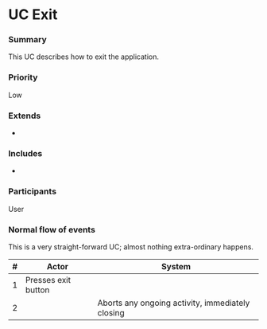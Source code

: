 # UC Exit

### Summary
This UC describes how to exit the application.

### Priority
Low

### Extends
-

### Includes
-

### Participants
User

### Normal flow of events
This is a very straight-forward UC; almost nothing extra-ordinary happens.

| # | Actor               | System                                           |
|---|---------------------|--------------------------------------------------|
| 1 | Presses exit button |                                                  |
| 2 |                     | Aborts any ongoing activity, immediately closing |
